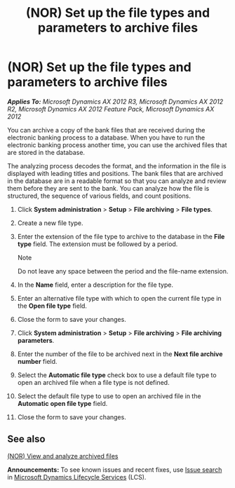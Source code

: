 ﻿---
title: (NOR) Set up the file types and parameters to archive files
TOCTitle: (NOR) Set up the file types and parameters to archive files
ms:assetid: c3467400-be6b-480a-8076-904b2c9cc300
ms:mtpsurl: https://technet.microsoft.com/en-us/library/Gg213638(v=AX.60)
ms:contentKeyID: 36059287
ms.date: 04/18/2014
mtps_version: v=AX.60
---

# (NOR) Set up the file types and parameters to archive files 


_**Applies To:** Microsoft Dynamics AX 2012 R3, Microsoft Dynamics AX 2012 R2, Microsoft Dynamics AX 2012 Feature Pack, Microsoft Dynamics AX 2012_

You can archive a copy of the bank files that are received during the electronic banking process to a database. When you have to run the electronic banking process another time, you can use the archived files that are stored in the database.

The analyzing process decodes the format, and the information in the file is displayed with leading titles and positions. The bank files that are archived in the database are in a readable format so that you can analyze and review them before they are sent to the bank. You can analyze how the file is structured, the sequence of various fields, and count positions.

1.  Click **System administration** \> **Setup** \> **File archiving** \> **File types**.

2.  Create a new file type.

3.  Enter the extension of the file type to archive to the database in the **File type** field. The extension must be followed by a period.
    

    > [!NOTE]
    > <P>Do not leave any space between the period and the file-name extension.</P>



4.  In the **Name** field, enter a description for the file type.

5.  Enter an alternative file type with which to open the current file type in the **Open file type** field.

6.  Close the form to save your changes.

7.  Click **System administration** \> **Setup** \> **File archiving** \> **File archiving parameters**.

8.  Enter the number of the file to be archived next in the **Next file archive number** field.

9.  Select the **Automatic file type** check box to use a default file type to open an archived file when a file type is not defined.

10. Select the default file type to use to open an archived file in the **Automatic open file type** field.

11. Close the form to save your changes.

## See also

[(NOR) View and analyze archived files](nor-view-and-analyze-archived-files.md)

  
**Announcements:** To see known issues and recent fixes, use [Issue search](http://go.microsoft.com/fwlink/?linkid=389258) in [Microsoft Dynamics Lifecycle Services](http://go.microsoft.com/fwlink/?linkid=306505) (LCS).

